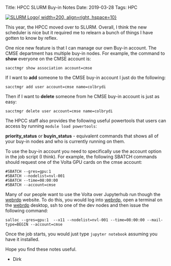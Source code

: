 Title: HPCC SLURM Buy-in Notes
Date: 2019-03-28
Tags: HPC

[![SLURM Logo](//upload.wikimedia.org/wikipedia/commons/thumb/3/3a/Slurm_logo.svg/2000px-Slurm_logo.svg.png){ width=200, align=right, hspace=10}](https://slurm.schedmd.com/)

This year, the HPCC moved over to SLURM.  Overall, I think the new scheduler is nice but it required me to relearn a bunch of things I have gotten to know by reflex.

One nice new feature is that I can manage our own Buy-in account.  The CMSE department has multiple buy-in nodes. For example, the command to **show** everyone on the CMSE account is:

```
sacctmgr show association account=cmse
```

If I want to **add** someone to the CMSE buy-in account I just do the following:


```
sacctmgr add user account=cmse name=colbrydi
```

Then if I want to **delete** someone from he CMSE buy-in account is just as easy:

```
sacctmgr delete user account=cmse name=colbrydi
```

The HPCC staff also provides the following useful powertools that users can access by running ```module load powertools```:

**priority_status** or **buyin_status** - equivalent commands that shows all of your buy-in nodes and who is currently running on them.

To use the buy-in account you need to specifically use the account option in the job script (I think).  For example, the following SBATCH commands should request one of the Volta GPU cards on the cmse account:

```
#SBATCH --gres=gpu:1  
#SBATCH --nodelist=nvl-001
#SBATCH --time=08:00:00
#SBATCH --account=cmse
```

Many of our people want to use the Volta over Jupyterhub run though the [webrdp](https://webrdp.hpcc.msu.edu) website.  To do this, you would log into [webrdp](https://webrdp.hpcc.msu.edu), open a terminal on the [webrdp](https://webrdp.hpcc.msu.edu) desktop, ssh to one of the dev nodes and then issue the following command:

```
salloc --gres=gpu:1  --x11 --nodelist=nvl-001 --time=08:00:00 --mail-type=BEGIN --account=cmse
```

Once the job starts, you would just type ```jupyter notebook``` assuming you have it installed.


Hope you find these notes useful.

- Dirk
